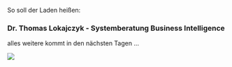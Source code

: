 So soll der Laden heißen:

### Dr. Thomas Lokajczyk - Systemberatung Business Intelligence

alles weitere kommt in den nächsten Tagen ...

![](/images/404.jpg)



